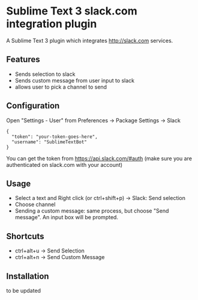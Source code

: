 Sublime Text 3 slack.com integration plugin
=========================

A Sublime Text 3 plugin which integrates http://slack.com services.

## Features
* Sends selection to slack
* Sends custom message from user input to slack
* allows user to pick a channel to send

## Configuration
Open "Settings - User" from Preferences -> Package Settings -> Slack

    {
      "token": "your-token-goes-here",
      "username": "SublimeTextBot"
    }
    
You can get the token from https://api.slack.com/#auth (make sure you are authenticated on slack.com with your account)

## Usage
* Select a text and Right click (or ctrl+shift+p) -> Slack: Send selection
* Choose channel
* Sending a custom message: same process, but choose "Send message". An input box will be prompted.

## Shortcuts
* ctrl+alt+u -> Send Selection
* ctrl+alt+n -> Send Custom Message

## Installation
to be updated
